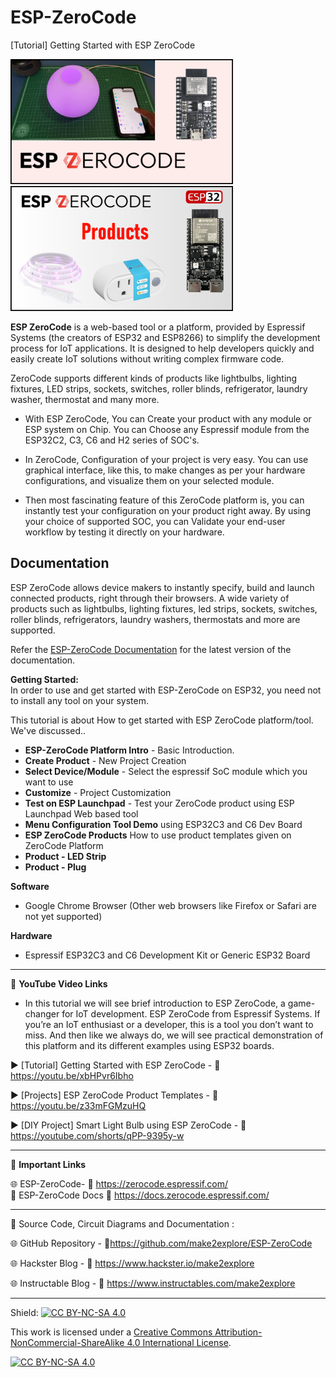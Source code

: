 # ESP-ZeroCode
[Tutorial] Getting Started with ESP ZeroCode  


<img src="/Images/ZeroCode-thumb.png" height="200"> &nbsp; &nbsp; &nbsp; &nbsp; &nbsp; <img src="/Images/ZeroCode-devices.png" height="200" > 
  
**ESP ZeroCode** is a web-based tool or a platform, provided by Espressif Systems (the creators of ESP32 and ESP8266) to simplify the development process for IoT applications. It is designed to help developers quickly and easily create IoT solutions without writing complex firmware code.

ZeroCode supports different kinds of products like lightbulbs, lighting fixtures, LED strips, sockets, switches, roller blinds, refrigerator, laundry washer, thermostat and many more.

- With ESP ZeroCode, You can Create your product with any module or ESP system on Chip. You can Choose any Espressif module from the ESP32C2, C3, C6 and H2 series of SOC's.  
  
- In ZeroCode, Configuration of your project is very easy. You can use graphical interface, like this, to make changes as per your hardware configurations, and visualize them on your selected module.  
  
- Then most fascinating feature of this  ZeroCode platform is, you can instantly test your configuration on your product right away. By using your choice of supported SOC, you can Validate your end-user workflow by testing it directly on your hardware.  


## Documentation

ESP ZeroCode allows device makers to instantly specify, build and launch connected products, right through their browsers. A wide variety of products such as lightbulbs, lighting fixtures, led strips, sockets, switches, roller blinds, refrigerators, laundry washers, thermostats and more are supported.

Refer the [ESP-ZeroCode Documentation](https://docs.zerocode.espressif.com/) for the latest version of the documentation.

**Getting Started:**  
In order to use and get started with ESP-ZeroCode on ESP32, you need not to install any tool on your system.  

This tutorial is about How to get started with ESP ZeroCode platform/tool. We've discussed..  
- **ESP-ZeroCode Platform Intro** - Basic Introduction. 
- **Create Product** - New Project Creation
- **Select Device/Module** - Select the espressif SoC module which you want to use
- **Customize** - Project Customization
- **Test on ESP Launchpad** - Test your ZeroCode product using ESP Launchpad Web based tool
- **Menu Configuration Tool Demo** using ESP32C3 and C6 Dev Board  
- **ESP ZeroCode Products** How to use product templates given on ZeroCode Platform
- **Product - LED Strip** 
- **Product - Plug** 

**Software**
- Google Chrome Browser (Other web browsers like Firefox or Safari are not yet supported)
  
**Hardware**
- Espressif ESP32C3 and C6 Development Kit or Generic ESP32 Board  

------------------------------------------------------------------------------------------------------

📕 **YouTube Video Links**  

- In this tutorial we will see brief introduction to ESP ZeroCode, a game-changer for IoT development. ESP ZeroCode from Espressif Systems. If you’re an IoT enthusiast or a developer, this is a tool you don’t want to miss. And then like we always do, we will see practical demonstration of this platform and its different examples using ESP32 boards.  

▶️  [Tutorial] Getting Started with ESP ZeroCode  - 🔗  https://youtu.be/xbHPvr6Ibho  

▶️  [Projects] ESP ZeroCode Product Templates  - 🔗  https://youtu.be/z33mFGMzuHQ     
  
▶️  [DIY Project] Smart Light Bulb using ESP ZeroCode - 🔗  https://youtube.com/shorts/qPP-9395y-w   

-------------------------------------------------------------------------------------------------------
📒 **Important Links**  
 
🌐 ESP-ZeroCode- 🔗 https://zerocode.espressif.com/  
📙 ESP-ZeroCode Docs 🔗 https://docs.zerocode.espressif.com/  


------------------------------------------------------------------------------------------------------

📜 Source Code, Circuit Diagrams and Documentation : 

🌐 GitHub Repository - 🔗https://github.com/make2explore/ESP-ZeroCode  
  
🌐 Hackster Blog - 🔗 https://www.hackster.io/make2explore  
  
🌐 Instructable Blog - 🔗 https://www.instructables.com/make2explore  
  

------------------------------------------------------------------------------------------  

Shield: [![CC BY-NC-SA 4.0][cc-by-nc-sa-shield]][cc-by-nc-sa]

This work is licensed under a
[Creative Commons Attribution-NonCommercial-ShareAlike 4.0 International License][cc-by-nc-sa].

[![CC BY-NC-SA 4.0][cc-by-nc-sa-image]][cc-by-nc-sa]

[cc-by-nc-sa]: http://creativecommons.org/licenses/by-nc-sa/4.0/
[cc-by-nc-sa-image]: https://licensebuttons.net/l/by-nc-sa/4.0/88x31.png
[cc-by-nc-sa-shield]: https://img.shields.io/badge/License-CC%20BY--NC--SA%204.0-lightgrey.svg